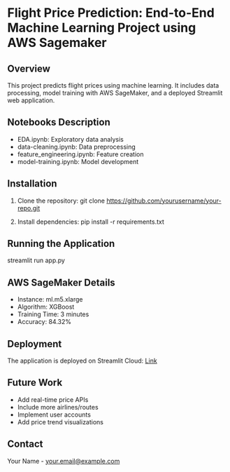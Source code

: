 # Flight Price Prediction: End-to-End Machine Learning Project using AWS Sagemaker

## Overview
This project predicts flight prices using machine learning. It includes data processing, model training with AWS SageMaker, and a deployed Streamlit web application.

## Notebooks Description
- EDA.ipynb: Exploratory data analysis
- data-cleaning.ipynb: Data preprocessing
- feature_engineering.ipynb: Feature creation
- model-training.ipynb: Model development

## Installation
1. Clone the repository:
git clone https://github.com/yourusername/your-repo.git

2. Install dependencies:
pip install -r requirements.txt

## Running the Application
streamlit run app.py

## AWS SageMaker Details
- Instance: ml.m5.xlarge
- Algorithm: XGBoost
- Training Time: 3 minutes
- Accuracy: 84.32%

## Deployment
The application is deployed on Streamlit Cloud:
[Link](URL "https://awssagemaker-flightpriceprediction-9dlbstbmrwg3yljvlouwxj.streamlit.app/")

## Future Work
- Add real-time price APIs
- Include more airlines/routes
- Implement user accounts
- Add price trend visualizations

## Contact
Your Name - your.email@example.com
